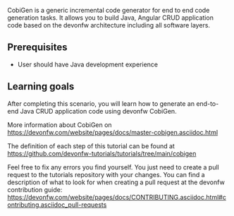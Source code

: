 CobiGen is a generic incremental code generator for end to end code generation tasks. It allows you to build Java, Angular CRUD application code based on the devonfw architecture including all software layers. 

## Prerequisites
* User should have Java development experience

## Learning goals
After completing this scenario, you will learn how to generate an end-to-end Java CRUD application code using devonfw CobiGen.

More information about CobiGen on https://devonfw.com/website/pages/docs/master-cobigen.asciidoc.html



The definition of each step of this tutorial can be found at https://github.com/devonfw-tutorials/tutorials/tree/main/cobigen

Feel free to fix any errors you find yourself. You just need to create a pull request to the tutorials repository with your changes.
You can find a description of what to look for when creating a pull request at the devonfw contribution guide: https://devonfw.com/website/pages/docs/CONTRIBUTING.asciidoc.html#contributing.asciidoc_pull-requests
